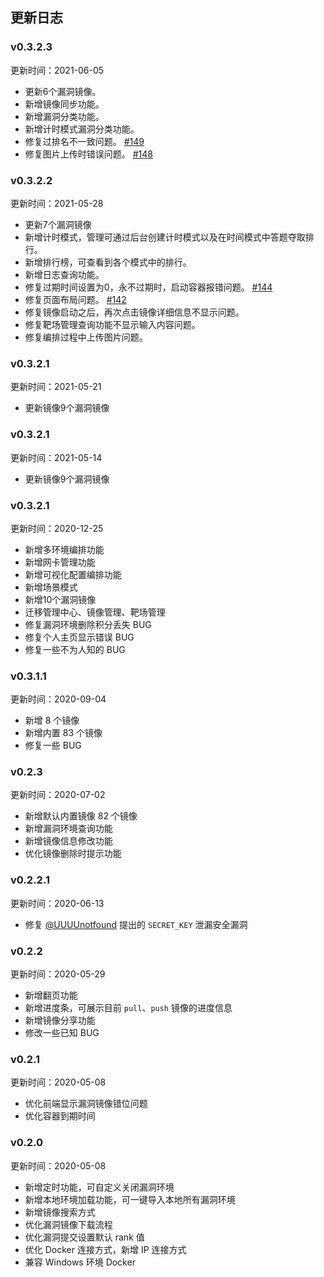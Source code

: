 ## 更新日志

### v0.3.2.3

更新时间：2021-06-05

- 更新6个漏洞镜像。
- 新增镜像同步功能。
- 新增漏洞分类功能。
- 新增计时模式漏洞分类功能。
- 修复过排名不一致问题。 [#149](https://github.com/fofapro/vulfocus/issues/149)
- 修复图片上传时错误问题。 [#148](https://github.com/fofapro/vulfocus/issues/148)

### v0.3.2.2

更新时间：2021-05-28

- 更新7个漏洞镜像
- 新增计时模式，管理可通过后台创建计时模式以及在时间模式中答题夺取排行。
- 新增排行榜，可查看到各个模式中的排行。
- 新增日志查询功能。
- 修复过期时间设置为0，永不过期时，启动容器报错问题。 [#144](https://github.com/fofapro/vulfocus/issues/144)
- 修复页面布局问题。 [#142](https://github.com/fofapro/vulfocus/issues/142)
- 修复镜像启动之后，再次点击镜像详细信息不显示问题。
- 修复靶场管理查询功能不显示输入内容问题。
- 修复编排过程中上传图片问题。

### v0.3.2.1

更新时间：2021-05-21

- 更新镜像9个漏洞镜像

### v0.3.2.1

更新时间：2021-05-14

- 更新镜像9个漏洞镜像

### v0.3.2.1

更新时间：2020-12-25

- 新增多环境编排功能
- 新增网卡管理功能
- 新增可视化配置编排功能
- 新增场景模式
- 新增10个漏洞镜像
- 迁移管理中心、镜像管理、靶场管理
- 修复漏洞环境删除积分丢失 BUG
- 修复个人主页显示错误 BUG
- 修复一些不为人知的 BUG

### v0.3.1.1

更新时间：2020-09-04

- 新增 8 个镜像
- 新增内置 83 个镜像
- 修复一些 BUG

### v0.2.3

更新时间：2020-07-02

- 新增默认内置镜像 82 个镜像
- 新增漏洞环境查询功能
- 新增镜像信息修改功能
- 优化镜像删除时提示功能

### v0.2.2.1

更新时间：2020-06-13

- 修复 [@UUUUnotfound](https://github.com/UUUUnotfound) 提出的 `SECRET_KEY` 泄漏安全漏洞

### v0.2.2

更新时间：2020-05-29

- 新增翻页功能
- 新增进度条，可展示目前 `pull`、`push` 镜像的进度信息
- 新增镜像分享功能
- 修改一些已知 BUG

###  v0.2.1

更新时间：2020-05-08

- 优化前端显示漏洞镜像错位问题
- 优化容器到期时间

### v0.2.0

更新时间：2020-05-08

- 新增定时功能，可自定义关闭漏洞环境
- 新增本地环境加载功能，可一键导入本地所有漏洞环境
- 新增镜像搜索方式
- 优化漏洞镜像下载流程
- 优化漏洞提交设置默认 rank 值
- 优化 Docker 连接方式，新增 IP 连接方式
- 兼容 Windows 环境 Docker

